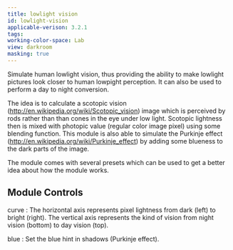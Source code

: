 ```yaml
---
title: lowlight vision
id: lowlight-vision
applicable-verison: 3.2.1
tags: 
working-color-space: Lab 
view: darkroom
masking: true
---
```


Simulate human lowlight vision, thus providing the ability to make lowlight pictures look closer to human lowpight perception. It can also be used to perform a day to night conversion.

The idea is to calculate a scotopic vision (http://en.wikipedia.org/wiki/Scotopic_vision) image which is perceived by rods rather than than cones in the eye under low light. Scotopic lightness then is mixed with photopic value (regular color image pixel) using some blending function. This module is also able to simulate the Purkinje effect (http://en.wikipedia.org/wiki/Purkinje_effect) by adding some blueness to the dark parts of the image.

The module comes with several presets which can be used to get a better idea about how the module works.

## Module Controls

curve
: The horizontal axis represents pixel lightness from dark (left) to bright (right). The vertical axis represents the kind of vision from night vision (bottom) to day vision (top).

blue
: Set the blue hint in shadows (Purkinje effect).